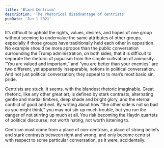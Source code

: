 ```yaml
---
title: 'Bland Centrism'
description: 'The rhetorical disadvantage of centrists'
pubDate: 'Jun 1 2021'
---
```


It’s difficult to uphold the rights, values, desires, and hopes of one group without seeming to
undervalue the same attributes of other groups, especially if those groups have traditionally held
each other in opposition. No example should be more apropos than the public conversation surrounding
the Trump administration, on both sides, that it is difficult to separate the rhetoric of populism
from the simple cultivation of animosity. “You are valued and important,” and “you are better than
your enemies” are two different, yet apparently inseparable, notions in political conversation. And
not just political conversation; they appeal to to man’s most basic sin, pride.

Centrists are stuck, it seems, with the blandest rhetoric imaginable. Great rhetoric, like any other
great art, is defined by stark contrasts, alternating gentle and martial timbres, deep shade and
bright glory, and the eternal conflict of good and evil. By writing about how “the other side is not
so bad as you might think,” you may not stir up much trouble, but you run the danger of not stirring
up much at all. You risk becoming the Haydn quartets of political discourse; not worth hating, not
worth listening to.

Centrism must come from a place of non-centrism, a place of strong beliefs and stark contrasts
between right and wrong, and only become centrist with respect to some particular conversation, as
it were, accidentally.

